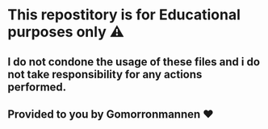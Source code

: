 # This repostitory is for **Educational purposes only** ⚠️
## I do not condone the usage of these files and i do not take responsibility for any actions performed.

## Provided to you by Gomorronmannen ❤️
